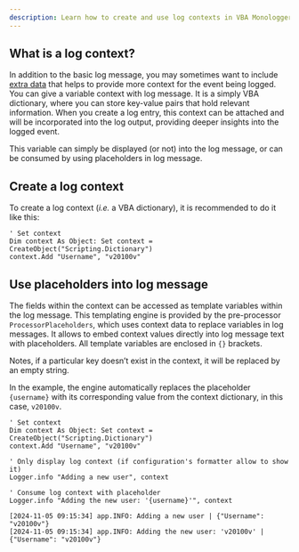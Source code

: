 ```yaml
---
description: Learn how to create and use log contexts in VBA Monologger.
---
```


## What is a log context?

In addition to the basic log message, you may sometimes want to include [extra data](../introduction.md#adding-metadatas-in-log-records) that helps to provide more context for the event being logged. You can give a variable context with log message. It is a simply VBA dictionary, where you can store key-value pairs that hold relevant information. When you create a log entry, this context can be attached and will be incorporated into the log output, providing deeper insights into the logged event.

This variable can simply be displayed (or not) into the log message, or can be consumed by using placeholders in log message.


## Create a log context

To create a log context (*i.e.* a VBA dictionary), it is recommended to do it like this:

```vbscript
' Set context 
Dim context As Object: Set context = CreateObject("Scripting.Dictionary")
context.Add "Username", "v20100v"
```


## Use placeholders into log message

The fields within the context can be accessed as template variables within the log message. This templating engine is provided by the pre-processor `ProcessorPlaceholders`, which uses context data to replace variables in log messages. It allows to embed context values directly into log message text with placeholders. All template variables are enclosed in `{}` brackets.

Notes, if a particular key doesn’t exist in the context, it will be replaced by an empty string.

In the example, the engine automatically replaces the placeholder `{username}` with its corresponding value from the context dictionary, in this case, `v20100v`.

```vbscript
' Set context 
Dim context As Object: Set context = CreateObject("Scripting.Dictionary")
context.Add "Username", "v20100v"

' Only display log context (if configuration's formatter allow to show it)
Logger.info "Adding a new user", context

' Consume log context with placeholder
Logger.info "Adding the new user: '{username}'", context
```

``` title='Result'
[2024-11-05 09:15:34] app.INFO: Adding a new user | {"Username": "v20100v"}
[2024-11-05 09:15:34] app.INFO: Adding the new user: 'v20100v' | {"Username": "v20100v"}
```